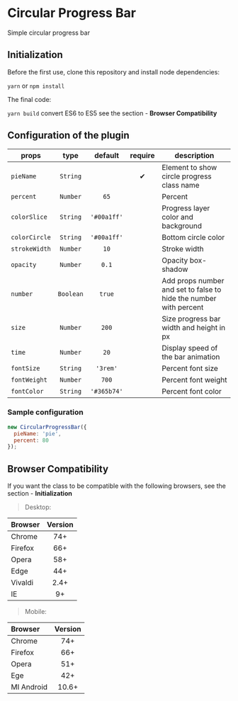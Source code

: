 # Circular Progress Bar
Simple circular progress bar

## Initialization
Before the first use, clone this repository and install node dependencies:

```yarn``` or ```npm install```

The final code:

```yarn build``` convert ES6 to ES5 see the section - **Browser Compatibility**

## Configuration of the plugin

props | type | default | require | description
---- | :-------: | :-------: | :--------: | -----------
`pieName` | `String` |  | ✔ | Element to show circle progress class name 
`percent` | `Number` | `65` |  | Percent
`colorSlice` | `String` | `'#00a1ff'` | | Progress layer color and background
`colorCircle` | `String` | `'#00a1ff'` | | Bottom circle color
`strokeWidth` | `Number` | `10` |  | Stroke width
`opacity` | `Number` | `0.1` |  | Opacity box-shadow
`number` | `Boolean` | `true` |  | Add props number and set to false to hide the number with percent
`size` | `Number` | `200` |  | Size progress bar width and height in px
`time` | `Number` | `20` |  | Display speed of the bar animation
`fontSize` | `String` | `'3rem'` |  | Percent font size
`fontWeight` | `Number` | `700` |  | Percent font weight
`fontColor` | `String` | `'#365b74'` |  | Percent font color

### Sample configuration
```javascript
new CircularProgressBar({
  pieName: 'pie',
  percent: 80
});
```

## Browser Compatibility

If you want the class to be compatible with the following browsers, see the section - **Initialization**

>Desktop:

| Browser | Version |
| :---- | :-------: |
| Chrome | 74+ |
| Firefox | 66+ |
| Opera | 58+ |
| Edge | 44+ |
| Vivaldi | 2.4+ |
| IE | 9+ |

>Mobile:

| Browser | Version |
| :---- | :-------: |
| Chrome | 74+ |
| Firefox | 66+ |
| Opera | 51+ |
| Ege | 42+ |
| MI Android | 10.6+ |